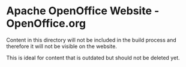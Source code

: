 # Apache OpenOffice Website - OpenOffice.org

Content in this directory will not be included in the build process and therefore it will not be visible on the website.

This is ideal for content that is outdated but should not be deleted yet.
